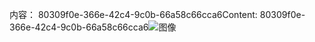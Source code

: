 <span data-ttu-id="f277c-101">内容： 80309f0e-366e-42c4-9c0b-66a58c66cca6</span><span class="sxs-lookup"><span data-stu-id="f277c-101">Content: 80309f0e-366e-42c4-9c0b-66a58c66cca6</span></span>![图像](11256cf7-8b0f-4564-86f8-e252c5c4803f.png)
